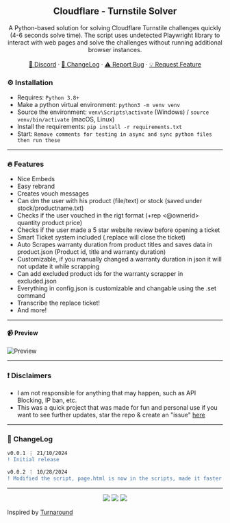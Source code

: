 <div align="center">
 
  <h2 align="center">Cloudflare - Turnstile Solver</h2>
  <p align="center">
A Python-based solution for solving Cloudflare Turnstile challenges quickly (4-6 seconds solve time). The script uses undetected Playwright library to interact with web pages and solve the challenges without running additional browser instances.
    <br />
    <br />
    <a href="https://discord.cyberious.xyz">💬 Discord</a>
    ·
    <a href="https://github.com/sexfrance/sexfrance/Turnstile-Solver">📜 ChangeLog</a>
    ·
    <a href="https://github.com/sexfrance/sexfrance/Turnstile-Solver">⚠️ Report Bug</a>
    ·
    <a href="https://github.com/sexfrance/sexfrance/Turnstile-Solver">💡 Request Feature</a>
  </p>
</div>

### ⚙️ Installation

- Requires: `Python 3.8+`
- Make a python virtual environment: `python3 -m venv venv`
- Source the environment: `venv\Scripts\activate` (Windows) / `source venv/bin/activate` (macOS, Linux)
- Install the requirements: `pip install -r requirements.txt`
- Start: `Remove comments for testing in async and sync python files then run these`

---

### 🔥 Features
- Nice Embeds
- Easy rebrand
- Creates vouch messages
- Can dm the user with his product (file/text) or stock (saved under stock/productname.txt)
- Checks if the user vouched in the rigt format (+rep <@ownerid> quantity product price)
- Checks if the user made a 5 star website review before opening a ticket
- Smart Ticket system included (.replace will close the ticket)
- Auto Scrapes warranty duration from product titles and saves data in product.json (Product id, title and warranty duration)
- Customizable, if you manually changed a warranty duration in json it will not update it while scrapping
- Can add excluded product ids for the warranty scrapper in excluded.json
- Everything in config.json is customizable and changable using the .set command
- Transcribe the replace ticket!
- And more!
---
#### 📹 Preview

![Preview](https://i.imgur.com/YI6RZ5P.gif)

---
### ❗ Disclaimers

- I am not responsible for anything that may happen, such as API Blocking, IP ban, etc.
- This was a quick project that was made for fun and personal use if you want to see further updates, star the repo & create an "issue" [here](https://github.com/sexfrance/Turnstile-Solver/issues/)

---

### 📜 ChangeLog

```diff
v0.0.1 ⋮ 21/10/2024
! Initial release

v0.0.2 ⋮ 10/28/2024
! Modified the script, page.html is now in the scripts, made it faster and less resource intensive, modified the sync logic and made an async version, implemented logmagix logging
```

---

<p align="center">
  <img src="https://img.shields.io/github/license/sexfrance/Turnstile-Solver.svg?style=for-the-badge&labelColor=black&color=f429ff&logo=IOTA"/>
  <img src="https://img.shields.io/github/stars/sexfrance/Turnstile-Solver.svg?style=for-the-badge&labelColor=black&color=f429ff&logo=IOTA"/>
  <img src="https://img.shields.io/github/languages/top/sexfrance/Turnstile-Solver.svg?style=for-the-badge&labelColor=black&color=f429ff&logo=python"/>
</p>


Inspired by [Turnaround](https://github.com/Body-Alhoha/turnaround)
